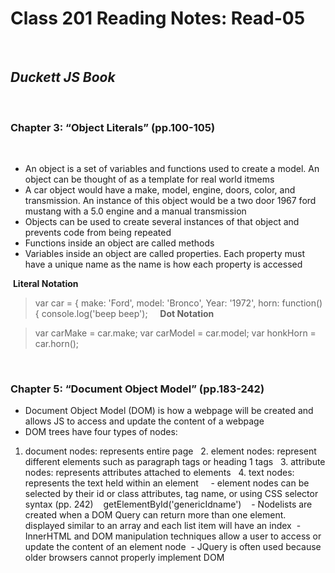 # Class 201 Reading Notes: Read-05
 
## ***Duckett JS Book***
 
### Chapter 3: “Object Literals” (pp.100-105)
 
- An object is a set of variables and functions used to create a model. An object can be thought of as a template for real world itmems
- A car object would have a make, model, engine, doors, color, and transmission. An instance of this object would be a two door 1967 ford mustang with a 5.0 engine and a manual transmission
- Objects can be used to create several instances of that object and prevents code from being repeated
- Functions inside an object are called methods
- Variables inside an object are called properties. Each property must have a unique name as the name is how each property is accessed
 
 
 **Literal Notation** 
 
  > var car = { make: 'Ford', model: 'Bronco', Year: '1972', horn: function() { console.log('beep beep');
 
  **Dot Notation**
  
  > var carMake = car.make; var carModel = car.model; var honkHorn = car.horn();


 
### Chapter 5: “Document Object Model” (pp.183-242)
- Document Object Model (DOM) is how a webpage will be created and allows JS to access and update the content of a webpage
- DOM trees have four types of nodes:
 1. document nodes: represents entire page
  2. element nodes: represent different elements such as paragraph tags or heading 1 tags
  3. attribute nodes: represents attributes attached to elements
  4. text nodes: represents the text held within an element
  
 - element nodes can be selected by their id or class attributes, tag name, or using CSS selector syntax (pp. 242)
 
 getElementById('genericIdname')
 
 - Nodelists are created when a DOM Query can return more than one element. displayed similar to an array and each list item will have an index
 - InnerHTML and DOM manipulation techniques allow a user to access or update the content of an element node
 - JQuery is often used because older browsers cannot properly implement DOM

